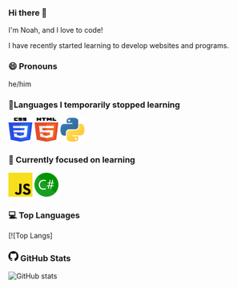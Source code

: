 ### Hi there 👋

I'm Noah, and I love to code!

I have recently started learning to develop websites and programs.
### 😄 Pronouns 
he/him

### 💾Languages I temporarily stopped learning
<div class="lang">
<img src="/img/css-3.svg" width="48" height="48">
<img src="/img/html-5.svg" width="48" height="48">
<img src="/img/python.svg" width="48" height="48">

  ### 🌱 Currently focused on learning
<div class="lang">
<img src="/img/javascript.svg" width="48" height="48">
<img src="/img/CSharp.svg" width="48" height="48">
  </div>

  ### 💻 Top Languages
[![Top Langs]
  
  ### <img src="/img/github.svg" width="20" height="20"> GitHub Stats
 ![GitHub stats](https://github-readme-stats.vercel.app/api?username=odeyity&show_icons=true&theme=dark)
